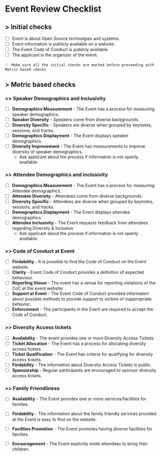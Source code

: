 # Event Review Checklist


## > Initial checks

- [ ] Event is about Open Source technolgies and systems.
- [ ] Event information is publicly available on a website.
- [ ] The Event Code of Conduct is publicly available.
- [ ] The applicant is the organizer of the event.

💡 ``` Make sure all the initial checks are marked before proceeding with Metric based checks```

## > Metric based checks

### >> Speaker Demographics and Inclusivity
- [ ] **Demographics Measurement** - The Event has a process for measuring speaker demographics.
- [ ] **Speaker Diversity** - Speakers come from diverse backgrounds.
- [ ] **Diversity Specific** - Speakers are diverse when grouped by keynotes, sessions, and tracks.
- [ ] **Demographics Displayment** - The Event displays speaker demographics.
- [ ] **Diversity Improvement** - The Event has measurements to improve diversity of speaker demographics.
  - Ask applicant about the process if information is not openly available.

### >> Attendee Demographics and inclusivity
- [ ] **Demographics Measurement** - The Event has a process for measuring Attendee demographics.
- [ ] **Attendee Diversity** - Attendees come from diverse backgrounds.
- [ ] **Diversity Specific** - Attendees are diverse when grouped by keynotes, sessions, and tracks.
- [ ] **Demographics Displayment** - The Event displays attendee demographics.
- [ ] **Attendee Inclusivity** - The Event requests feedback from attendees regarding Diversity & Inclusion.
  - Ask applicant about the process if information is not openly available.

### >> Code of Conduct at Event
- [ ] **Findability** - It is possible to find the Code of Conduct on the Event website.
- [ ] **Clarity** - Event Code of Conduct provides a definition of expected behaviour.
- [ ] **Reporting Venue** - The event has a venue for reporting violations of the CoC at the event website.
- [ ] **Support at Event** - The Event Code of Conduct provided information about possible methods to provide support to victims of inappropriate behavior.
- [ ] **Enforcement** - The participants in the Event are required to accept the Code of Conduct.
    <!--For example: Emails or Phone numbers that can be contacted during the Event-->

### >> Diversity Access tickets
- [ ] **Availability** - The event provides one or more Diversity Access Tickets.
- [ ] **Ticket Allocation** - The Event has a process for allocating diversity access tickets.
- [ ] **Ticket Qualification** - The Event has criteria for qualifying for diversity access tickets.
- [ ] **Findability** - The information about Diversity Access Tickets is public.
- [ ] **Sponsorship** - Regular participants are encouraged to sponsor diversity access tickets.

### >> Family Friendliness
- [ ] **Availability** - The Event provides one or more services/facilities for families.
- [ ] **Findability** - The information about the family friendly services provided at the Event is easy to find on the website.
- [ ] **Facilities Promotion** - The Event promotes having diverse facilities for families.
- [ ] **Encouragement** - The Event explicitly invite attendees to bring their children.

